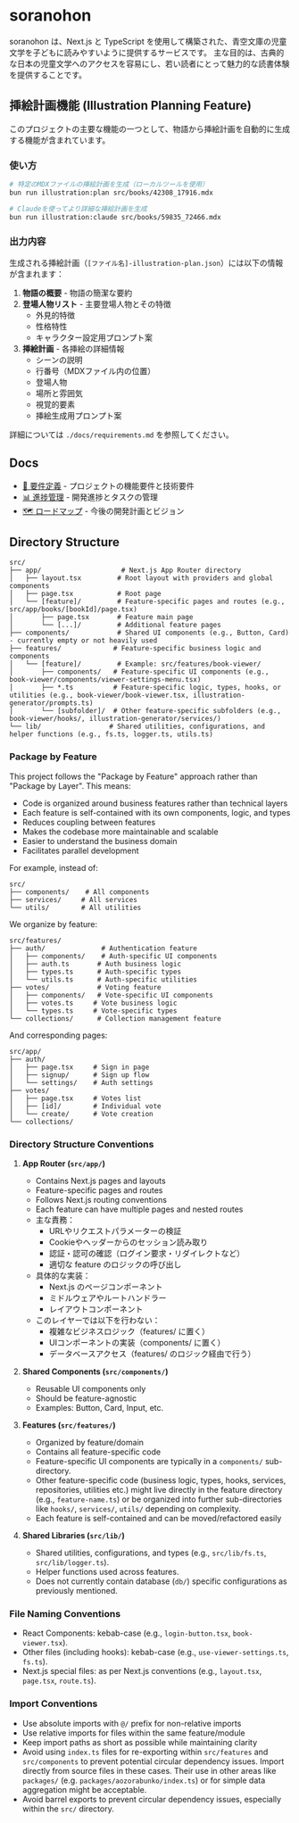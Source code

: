# soranohon

soranohon は、Next.js と TypeScript を使用して構築された、青空文庫の児童文学を子どもに読みやすいように提供するサービスです。
主な目的は、古典的な日本の児童文学へのアクセスを容易にし、若い読者にとって魅力的な読書体験を提供することです。

## 挿絵計画機能 (Illustration Planning Feature)

このプロジェクトの主要な機能の一つとして、物語から挿絵計画を自動的に生成する機能が含まれています。

### 使い方

```bash
# 特定のMDXファイルの挿絵計画を生成（ローカルツールを使用）
bun run illustration:plan src/books/42308_17916.mdx

# Claudeを使ってより詳細な挿絵計画を生成
bun run illustration:claude src/books/59835_72466.mdx
```

### 出力内容

生成される挿絵計画（`[ファイル名]-illustration-plan.json`）には以下の情報が含まれます：

1. **物語の概要** - 物語の簡潔な要約
2. **登場人物リスト** - 主要登場人物とその特徴
   - 外見的特徴
   - 性格特性
   - キャラクター設定用プロンプト案
3. **挿絵計画** - 各挿絵の詳細情報
   - シーンの説明
   - 行番号（MDXファイル内の位置）
   - 登場人物
   - 場所と雰囲気
   - 視覚的要素
   - 挿絵生成用プロンプト案

詳細については `./docs/requirements.md` を参照してください。

## Docs

- [📝 要件定義](./docs/requirements.md) - プロジェクトの機能要件と技術要件
- [📊 進捗管理](./docs/progress-tracking.md) - 開発進捗とタスクの管理
- [🗺️ ロードマップ](./docs/roadmap.md) - 今後の開発計画とビジョン

## Directory Structure

```
src/
├── app/                    # Next.js App Router directory
│   ├── layout.tsx         # Root layout with providers and global components
│   ├── page.tsx           # Root page
│   └── [feature]/         # Feature-specific pages and routes (e.g., src/app/books/[bookId]/page.tsx)
│       ├── page.tsx       # Feature main page
│       └── [...]/         # Additional feature pages
├── components/            # Shared UI components (e.g., Button, Card) - currently empty or not heavily used
├── features/             # Feature-specific business logic and components
│   └── [feature]/         # Example: src/features/book-viewer/
│       ├── components/   # Feature-specific UI components (e.g., book-viewer/components/viewer-settings-menu.tsx)
│       ├── *.ts          # Feature-specific logic, types, hooks, or utilities (e.g., book-viewer/book-viewer.tsx, illustration-generator/prompts.ts)
│       └── [subfolder]/  # Other feature-specific subfolders (e.g., book-viewer/hooks/, illustration-generator/services/)
└── lib/                 # Shared utilities, configurations, and helper functions (e.g., fs.ts, logger.ts, utils.ts)
```

### Package by Feature

This project follows the "Package by Feature" approach rather than "Package by Layer". This means:

- Code is organized around business features rather than technical layers
- Each feature is self-contained with its own components, logic, and types
- Reduces coupling between features
- Makes the codebase more maintainable and scalable
- Easier to understand the business domain
- Facilitates parallel development

For example, instead of:
```
src/
├── components/    # All components
├── services/     # All services
└── utils/        # All utilities
```

We organize by feature:
```
src/features/
├── auth/              # Authentication feature
│   ├── components/    # Auth-specific UI components
│   ├── auth.ts       # Auth business logic
│   ├── types.ts      # Auth-specific types
│   └── utils.ts      # Auth-specific utilities
├── votes/            # Voting feature
│   ├── components/   # Vote-specific UI components
│   ├── votes.ts     # Vote business logic
│   └── types.ts     # Vote-specific types
└── collections/      # Collection management feature
```

And corresponding pages:
```
src/app/
├── auth/
│   ├── page.tsx     # Sign in page
│   ├── signup/      # Sign up flow
│   └── settings/    # Auth settings
├── votes/
│   ├── page.tsx     # Votes list
│   ├── [id]/        # Individual vote
│   └── create/      # Vote creation
└── collections/
```

### Directory Structure Conventions

1. **App Router (`src/app/`)**
   - Contains Next.js pages and layouts
   - Feature-specific pages and routes
   - Follows Next.js routing conventions
   - Each feature can have multiple pages and nested routes
   - 主な責務：
     - URLやリクエストパラメーターの検証
     - Cookieやヘッダーからのセッション読み取り
     - 認証・認可の確認（ログイン要求・リダイレクトなど）
     - 適切な feature のロジックの呼び出し
   - 具体的な実装：
     - Next.js のページコンポーネント
     - ミドルウェアやルートハンドラー
     - レイアウトコンポーネント
   - このレイヤーでは以下を行わない：
     - 複雑なビジネスロジック（features/ に置く）
     - UIコンポーネントの実装（components/ に置く）
     - データベースアクセス（features/ のロジック経由で行う）

2. **Shared Components (`src/components/`)**
   - Reusable UI components only
   - Should be feature-agnostic
   - Examples: Button, Card, Input, etc.

3. **Features (`src/features/`)**
   - Organized by feature/domain
   - Contains all feature-specific code
   - Feature-specific UI components are typically in a `components/` sub-directory.
   - Other feature-specific code (business logic, types, hooks, services, repositories, utilities etc.) might live directly in the feature directory (e.g., `feature-name.ts`) or be organized into further sub-directories like `hooks/`, `services/`, `utils/` depending on complexity.
   - Each feature is self-contained and can be moved/refactored easily

4. **Shared Libraries (`src/lib/`)**
   - Shared utilities, configurations, and types (e.g., `src/lib/fs.ts`, `src/lib/logger.ts`).
   - Helper functions used across features.
   - Does not currently contain database (`db/`) specific configurations as previously mentioned.

### File Naming Conventions

- React Components: kebab-case (e.g., `login-button.tsx`, `book-viewer.tsx`).
- Other files (including hooks): kebab-case (e.g., `use-viewer-settings.ts`, `fs.ts`).
- Next.js special files: as per Next.js conventions (e.g., `layout.tsx`, `page.tsx`, `route.ts`).

### Import Conventions

- Use absolute imports with `@/` prefix for non-relative imports
- Use relative imports for files within the same feature/module
- Keep import paths as short as possible while maintaining clarity
- Avoid using `index.ts` files for re-exporting within `src/features` and `src/components` to prevent potential circular dependency issues. Import directly from source files in these cases. Their use in other areas like `packages/` (e.g. `packages/aozorabunko/index.ts`) or for simple data aggregation might be acceptable.
- Avoid barrel exports to prevent circular dependency issues, especially within the `src/` directory.
